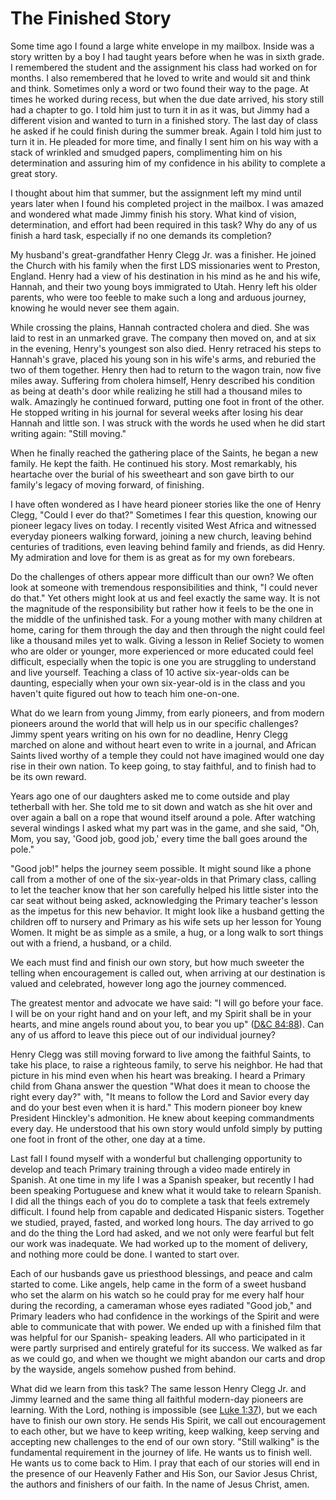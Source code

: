 # The Finished Story

Some time ago I found a large white envelope in my mailbox. Inside was a story
written by a boy I had taught years before when he was in sixth grade. I
remembered the student and the assignment his class had worked on for months.
I also remembered that he loved to write and would sit and think and think.
Sometimes only a word or two found their way to the page. At times he worked
during recess, but when the due date arrived, his story still had a chapter to
go. I told him just to turn it in as it was, but Jimmy had a different vision
and wanted to turn in a finished story. The last day of class he asked if he
could finish during the summer break. Again I told him just to turn it in. He
pleaded for more time, and finally I sent him on his way with a stack of
wrinkled and smudged papers, complimenting him on his determination and
assuring him of my confidence in his ability to complete a great story.

I thought about him that summer, but the assignment left my mind until years
later when I found his completed project in the mailbox. I was amazed and
wondered what made Jimmy finish his story. What kind of vision, determination,
and effort had been required in this task? Why do any of us finish a hard
task, especially if no one demands its completion?

My husband's great-grandfather Henry Clegg Jr. was a finisher. He joined the
Church with his family when the first LDS missionaries went to Preston,
England. Henry had a view of his destination in his mind as he and his wife,
Hannah, and their two young boys immigrated to Utah. Henry left his older
parents, who were too feeble to make such a long and arduous journey, knowing
he would never see them again.

While crossing the plains, Hannah contracted cholera and died. She was laid to
rest in an unmarked grave. The company then moved on, and at six in the
evening, Henry's youngest son also died. Henry retraced his steps to Hannah's
grave, placed his young son in his wife's arms, and reburied the two of them
together. Henry then had to return to the wagon train, now five miles away.
Suffering from cholera himself, Henry described his condition as being at
death's door while realizing he still had a thousand miles to walk. Amazingly
he continued forward, putting one foot in front of the other. He stopped
writing in his journal for several weeks after losing his dear Hannah and
little son. I was struck with the words he used when he did start writing
again: "Still moving."

When he finally reached the gathering place of the Saints, he began a new
family. He kept the faith. He continued his story. Most remarkably, his
heartache over the burial of his sweetheart and son gave birth to our family's
legacy of moving forward, of finishing.

I have often wondered as I have heard pioneer stories like the one of Henry
Clegg, "Could I ever do that?" Sometimes I fear this question, knowing our
pioneer legacy lives on today. I recently visited West Africa and witnessed
everyday pioneers walking forward, joining a new church, leaving behind
centuries of traditions, even leaving behind family and friends, as did Henry.
My admiration and love for them is as great as for my own forebears.

Do the challenges of others appear more difficult than our own? We often look
at someone with tremendous responsibilities and think, "I could never do
that." Yet others might look at us and feel exactly the same way. It is not
the magnitude of the responsibility but rather how it feels to be the one in
the middle of the unfinished task. For a young mother with many children at
home, caring for them through the day and then through the night could feel
like a thousand miles yet to walk. Giving a lesson in Relief Society to women
who are older or younger, more experienced or more educated could feel
difficult, especially when the topic is one you are struggling to understand
and live yourself. Teaching a class of 10 active six-year-olds can be
daunting, especially when your own six-year-old is in the class and you
haven't quite figured out how to teach him one-on-one.

What do we learn from young Jimmy, from early pioneers, and from modern
pioneers around the world that will help us in our specific challenges? Jimmy
spent years writing on his own for no deadline, Henry Clegg marched on alone
and without heart even to write in a journal, and African Saints lived worthy
of a temple they could not have imagined would one day rise in their own
nation. To keep going, to stay faithful, and to finish had to be its own
reward.

Years ago one of our daughters asked me to come outside and play tetherball
with her. She told me to sit down and watch as she hit over and over again a
ball on a rope that wound itself around a pole. After watching several
windings I asked what my part was in the game, and she said, "Oh, Mom, you
say, 'Good job, good job,' every time the ball goes around the pole."

"Good job!" helps the journey seem possible. It might sound like a phone call
from a mother of one of the six-year-olds in that Primary class, calling to
let the teacher know that her son carefully helped his little sister into the
car seat without being asked, acknowledging the Primary teacher's lesson as
the impetus for this new behavior. It might look like a husband getting the
children off to nursery and Primary as his wife sets up her lesson for Young
Women. It might be as simple as a smile, a hug, or a long walk to sort things
out with a friend, a husband, or a child.

We each must find and finish our own story, but how much sweeter the telling
when encouragement is called out, when arriving at our destination is valued
and celebrated, however long ago the journey commenced.

The greatest mentor and advocate we have said: "I will go before your face. I
will be on your right hand and on your left, and my Spirit shall be in your
hearts, and mine angels round about you, to bear you up" ([D&amp;C
84:88](https://www.lds.org/scriptures/dc-testament/dc/84.88?lang=eng#87)). Can
any of us afford to leave this piece out of our individual journey?

Henry Clegg was still moving forward to live among the faithful Saints, to
take his place, to raise a righteous family, to serve his neighbor. He had
that picture in his mind even when his heart was breaking. I heard a Primary
child from Ghana answer the question "What does it mean to choose the right
every day?" with, "It means to follow the Lord and Savior every day and do
your best even when it is hard." This modern pioneer boy knew President
Hinckley's admonition. He knew about keeping commandments every day. He
understood that his own story would unfold simply by putting one foot in front
of the other, one day at a time.

Last fall I found myself with a wonderful but challenging opportunity to
develop and teach Primary training through a video made entirely in Spanish.
At one time in my life I was a Spanish speaker, but recently I had been
speaking Portuguese and knew what it would take to relearn Spanish. I did all
the things each of you do to complete a task that feels extremely difficult. I
found help from capable and dedicated Hispanic sisters. Together we studied,
prayed, fasted, and worked long hours. The day arrived to go and do the thing
the Lord had asked, and we not only were fearful but felt our work was
inadequate. We had worked up to the moment of delivery, and nothing more could
be done. I wanted to start over.

Each of our husbands gave us priesthood blessings, and peace and calm started
to come. Like angels, help came in the form of a sweet husband who set the
alarm on his watch so he could pray for me every half hour during the
recording, a cameraman whose eyes radiated "Good job," and Primary leaders who
had confidence in the workings of the Spirit and were able to communicate that
with power. We ended up with a finished film that was helpful for our Spanish-
speaking leaders. All who participated in it were partly surprised and
entirely grateful for its success. We walked as far as we could go, and when
we thought we might abandon our carts and drop by the wayside, angels somehow
pushed from behind.

What did we learn from this task? The same lesson Henry Clegg Jr. and Jimmy
learned and the same thing all faithful modern-day pioneers are learning. With
the Lord, nothing is impossible (see [Luke
1:37](https://www.lds.org/scriptures/nt/luke/1.37?lang=eng#36)), but we each
have to finish our own story. He sends His Spirit, we call out encouragement
to each other, but we have to keep writing, keep walking, keep serving and
accepting new challenges to the end of our own story. "Still walking" is the
fundamental requirement in the journey of life. He wants us to finish well. He
wants us to come back to Him. I pray that each of our stories will end in the
presence of our Heavenly Father and His Son, our Savior Jesus Christ, the
authors and finishers of our faith. In the name of Jesus Christ, amen.

